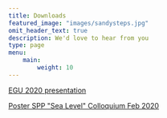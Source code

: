 ```yaml
---
title: Downloads
featured_image: "images/sandysteps.jpg"
omit_header_text: true
description: We'd love to hear from you
type: page
menu: 
    main:
        weight: 10
---
```



[EGU 2020 presentation](https://presentations.copernicus.org/EGU2020/EGU2020-3546_presentation.pdf)

[Poster SPP "Sea Level" Colloquium Feb 2020](/data/poster_SPP022020_yakhontova.pdf)

